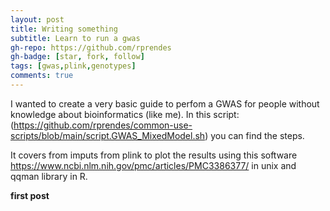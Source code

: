 ```yaml
---
layout: post
title: Writing something 
subtitle: Learn to run a gwas
gh-repo: https://github.com/rprendes
gh-badge: [star, fork, follow]
tags: [gwas,plink,genotypes]
comments: true
---
```


I wanted to create a very basic guide to perfom a GWAS for people without knowledge about bioinformatics (like me). In this script:  (https://github.com/rprendes/common-use-scripts/blob/main/script.GWAS_MixedModel.sh) you can find the steps.

It covers from imputs from plink to plot the results using this software https://www.ncbi.nlm.nih.gov/pmc/articles/PMC3386377/ in unix and qqman library in R. 


**first post**
